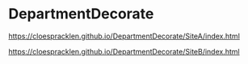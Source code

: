 # DepartmentDecorate
https://cloespracklen.github.io/DepartmentDecorate/SiteA/index.html

https://cloespracklen.github.io/DepartmentDecorate/SiteB/index.html
